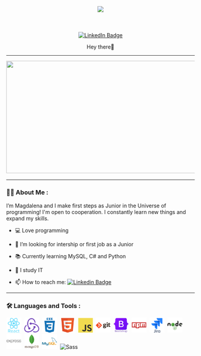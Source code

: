 <div id="header" align="center">
  <img src="https://media.giphy.com/media/Z9WRoncIw8RYBLJ0FB/giphy.gif" width="100" />
  
  <div id="badges" style="margin-top: 10%">
    <a href="http://www.linkedin.com/in/magdalenama%C5%82ek">
      <img src="https://img.shields.io/badge/LinkedIn-blue?style=for-the-badge&logo=linkedin&logoColor=white" alt="LinkedIn Badge"/>
    </a>
  </div>
  <p> Hey there👋 </p>
</div>

---
<div align="center">
  <img src="https://media.giphy.com/media/LMcB8XospGZO8UQq87/giphy.gif" width="600" height="300"/>
</div>

---
### :woman_technologist: About Me :

<p>I’m Magdalena and I make first steps as Junior in the Universe of programming! I'm open to cooperation. I constantly learn new things and expand my skills. </p>

- 💻 Love programming <br/>

- 🤝 I’m looking for intership or first job as a Junior <br/>

- :books: Currently learning MySQL, C# and Python <br/>

- :school_satchel: I study IT <br/>

- 📫 How to reach me: [![Linkedin Badge](https://img.shields.io/badge/LinkedIn-blue?style=for-the-badge&logo=linkedin&logoColor=white)]([your-linkedin-url](http://www.linkedin.com/in/magdalenama%C5%82ek))

---
### :hammer_and_wrench: Languages and Tools :

<div>
  <img src="https://github.com/devicons/devicon/blob/master/icons/react/react-original-wordmark.svg" title="React" alt="React" width="40" height="40"/>&nbsp;
  <img src="https://github.com/devicons/devicon/blob/master/icons/redux/redux-original.svg" title="Redux" alt="Redux " width="40" height="40"/>&nbsp;
  <img src="https://github.com/devicons/devicon/blob/master/icons/css3/css3-plain-wordmark.svg"  title="CSS3" alt="CSS" width="40" height="40"/>&nbsp;
  <img src="https://github.com/devicons/devicon/blob/master/icons/html5/html5-original.svg" title="HTML5" alt="HTML" width="40" height="40"/>&nbsp;
  <img src="https://github.com/devicons/devicon/blob/master/icons/javascript/javascript-original.svg" title="JavaScript" alt="JavaScript" width="40" height="40"/>&nbsp;
  <img src="https://github.com/devicons/devicon/blob/master/icons/git/git-original-wordmark.svg" title="Git" **alt="Git" width="40" height="40"/>&nbsp;
   <img src="https://github.com/devicons/devicon/blob/master/icons/bootstrap/bootstrap-original-wordmark.svg" title="Bootstrap" **alt="Bootstrap" width="40" height="40"/>&nbsp;
   <img src="https://github.com/devicons/devicon/blob/master/icons/npm/npm-original-wordmark.svg" title="npm" **alt="npm" width="40" height="40"/>&nbsp;
    <img src="https://github.com/devicons/devicon/blob/master/icons/jira/jira-original-wordmark.svg" title="jira" **alt="jira" width="40" height="40"/>&nbsp;
    <img src="https://github.com/devicons/devicon/blob/master/icons/nodejs/nodejs-original-wordmark.svg" title="NodeJS" alt="NodeJS" width="40" height="40"/>&nbsp;
  <img src="https://github.com/devicons/devicon/blob/master/icons/express/express-original-wordmark.svg" title="Express" **alt="Express" width="40" height="40"/>&nbsp;
     <img src="https://github.com/devicons/devicon/blob/master/icons/mongodb/mongodb-original-wordmark.svg" title="MongoDB" **alt="MongoDB" width="40" height="40"/>&nbsp;
    <img src="https://github.com/devicons/devicon/blob/master/icons/mysql/mysql-original-wordmark.svg" title="MySQL"  alt="MySQL" width="40" height="40"/>&nbsp;
  <img src="https://user-images.githubusercontent.com/25181517/192158956-48192682-23d5-4bfc-9dfb-6511ade346bc.png" title="Sass"  alt="Sass" width="40" height="40"/>&nbsp;
</div>





<!--
**magdalena3546/magdalena3546** is a ✨ _special_ ✨ repository because its `README.md` (this file) appears on your GitHub profile.

Here are some ideas to get you started:

- 🔭 I’m currently working on ...
- 🌱 I’m currently learning ...
- 👯 I’m looking to collaborate on ...
- 🤔 I’m looking for help with ...
- 💬 Ask me about ...
- 📫 How to reach me: ...
- 😄 Pronouns: ...
- ⚡ Fun fact: ...
-->
